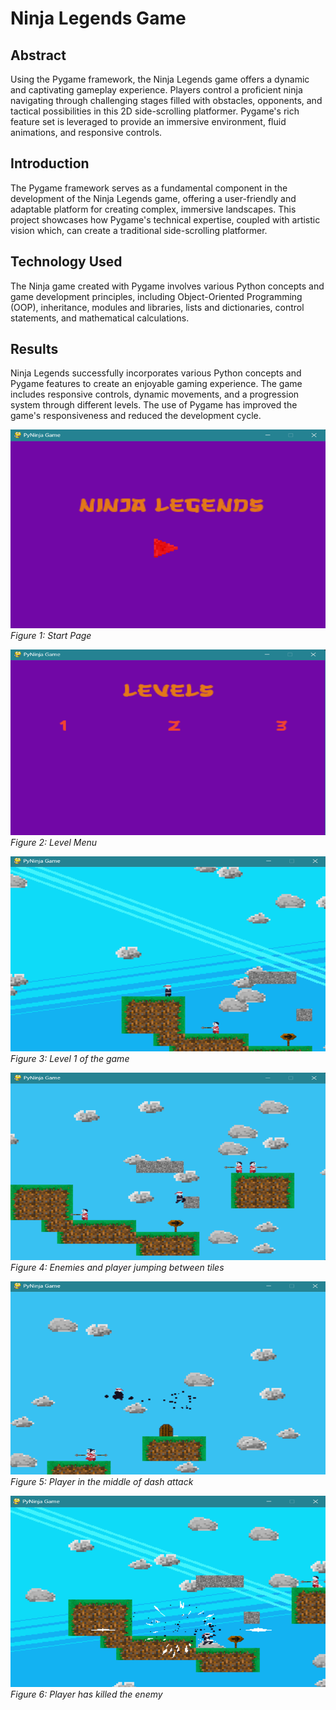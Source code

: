 # Ninja Legends Game

## Abstract

Using the Pygame framework, the Ninja Legends game offers a dynamic and captivating gameplay experience. Players control a proficient ninja navigating through challenging stages filled with obstacles, opponents, and tactical possibilities in this 2D side-scrolling platformer. Pygame's rich feature set is leveraged to provide an immersive environment, fluid animations, and responsive controls.

## Introduction

The Pygame framework serves as a fundamental component in the development of the Ninja Legends game, offering a user-friendly and adaptable platform for creating complex, immersive landscapes. This project showcases how Pygame's technical expertise, coupled with artistic vision which, can create a traditional side-scrolling platformer.

## Technology Used

The Ninja game created with Pygame involves various Python concepts and game development principles, including Object-Oriented Programming (OOP), inheritance, modules and libraries, lists and dictionaries, control statements, and mathematical calculations.

## Results

Ninja Legends successfully incorporates various Python concepts and Pygame features to create an enjoyable gaming experience. The game includes responsive controls, dynamic movements, and a progression system through different levels. The use of Pygame has improved the game's responsiveness and reduced the development cycle.

![Start Page](images/image1.png)
*Figure 1: Start Page*

![Level Menu](images/image2.png)
*Figure 2: Level Menu*

![Level 1 of the game](images/image3.png)
*Figure 3: Level 1 of the game*

![Enemies and player jumping between tiles](images/image4.png)
*Figure 4: Enemies and player jumping between tiles*

![Player in the middle of dash attack](images/image5.png)
*Figure 5: Player in the middle of dash attack*

![Player has killed the enemy](images/image6.png)
*Figure 6: Player has killed the enemy*

